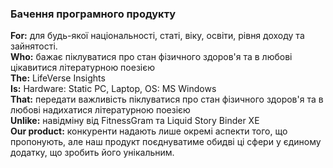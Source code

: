 ### Бачення програмного продукту
**For:** для будь-якої національності, статі, віку, освіти, рівня доходу та зайнятості.   
**Who:** бажає піклуватися про стан фізичного здоров'я та в любові цікавитися літературною поезією   
**The:** LifeVerse Insights   
**Is:** Hardware: Static PC, Laptop, OS: MS Windows    
**That:** передати важливість піклуватися про стан фізичного здоров'я та в любові надихатися літературною поезією   
**Unlike:** навідміну від FitnessGram та Liquid Story Binder XE   
**Our product:** конкуренти надають лише окремі аспекти того, що пропонують, але наш продукт поєднуватиме обидві ці сфери у єдиному додатку, що зробить його унікальним.
